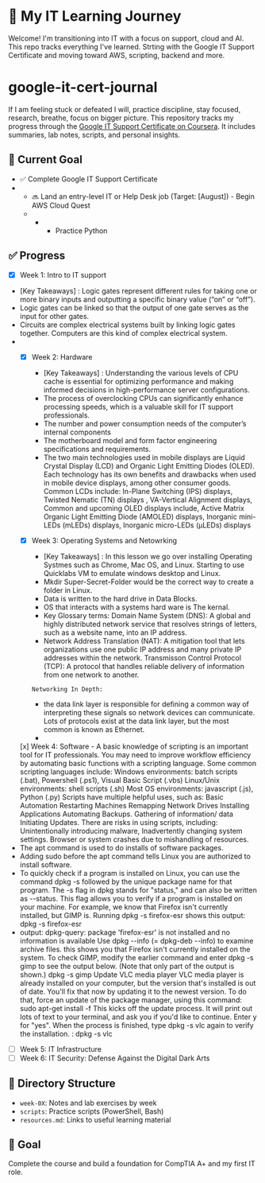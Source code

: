 # 👋 My IT Learning Journey
Welcome! I'm transitioning into IT with a focus on support, cloud and AI. This repo tracks everything I've learned. Strting with the Google IT Support Certificate and moving toward AWS, scripting, backend and more.
# google-it-cert-journal #
If I am feeling stuck or defeated I will, practice discipline, stay focused, research, breathe, focus on bigger picture. 
This repository tracks my progress through the [Google IT Support Certificate on Coursera](https://www.coursera.org/professional-certificates/google-it-support). It includes summaries, lab notes, scripts, and personal insights.


## 🎯 Current Goal
- ✅ Complete Google IT Support Certificate
- - 🔜 Land an entry-level IT or Help Desk job (Target: [August]) - Begin AWS Cloud Quest
  - - - Practice Python

## ✅ Progress
- [x] Week 1: Intro to IT support
- [Key Takeaways] : Logic gates represent different rules for taking one or more binary inputs and outputting a specific binary value (“on” or “off”).
- Logic gates can be linked so that the output of one gate serves as the input for other gates.
- Circuits are complex electrical systems built by linking logic gates together. Computers are this kind of complex electrical system.
-
  - [x] Week 2: Hardware
       - [Key Takeaways] : Understanding the various levels of CPU cache is essential for optimizing performance and making informed decisions in high-performance server configurations.
       - The process of overclocking CPUs can significantly enhance processing speeds, which is a valuable skill for IT support professionals.
       - The number and power consumption needs of the computer’s internal components
       - The motherboard model and form factor engineering specifications and requirements.
       - The two main technologies used in mobile displays are Liquid Crystal Display (LCD) and Organic Light Emitting Diodes (OLED). Each technology has its own benefits and drawbacks when used in mobile device displays, among other consumer goods. 
Common LCDs include:
In-Plane Switching (IPS) displays, Twisted Nematic (TN) displays , VA-Vertical Alignment displays, Common and upcoming OLED displays include, Active Matrix Organic Light Emitting Diode (AMOLED) displays, Inorganic mini-LEDs (mLEDs) displays, Inorganic micro-LEDs (μLEDs) displays
  
  
  - [x] Week 3: Operating Systems and Netowrking
      - [Key Takeaways] : In this lesson we go over installing Operating Systmes such as Chrome, Mac OS, and Linux. Starting to use Quicklabs VM to emulate windows desktop and Linux.
      - Mkdir Super-Secret-Folder would be the correct way to create a folder in Linux.
      - Data is written to the hard drive in Data Blocks.
      - OS that interacts with a systems hard ware is The kernal.
      - Key Glossary terms: Domain Name System (DNS): A global and highly distributed network service that resolves strings of letters, such as a website name, into an IP address.
      -  Network Address Translation (NAT): A mitigation tool that lets organizations use one public IP address and many private IP addresses within the network.
      Transmisson Control Protocol (TCP): A protocol that handles reliable delivery of information from one network to another.


        Networking In Depth:
       - the data link layer is responsible for defining a common way of interpreting these signals so network devices can communicate. Lots of protocols exist at the data link layer, but the most common is known as Ethernet.
       - 


      
   
   [x] Week 4: Software
      - A basic knowledge of scripting is an important tool for IT professionals. You may need to improve workflow efficiency by automating basic functions with a scripting language. Some common scripting languages include: Windows environments: batch scripts (.bat), Powershell (.ps1), Visual Basic Script (.vbs)
Linux/Unix environments: shell scripts (.sh)
Most OS environments: javascript (.js), Python (.py)
Scripts have multiple helpful uses, such as: Basic Automation Restarting Machines Remapping Network Drives Installing Applications Automating Backups. Gathering of information/ data Initiating Updates. There are risks in using scripts, including: Unintentionally introducing malware, Inadvertently changing system settings. Browser or system crashes due to mishandling of resources.
 - The apt command is used to do installs of software packages.
-  Adding sudo before the apt command tells Linux you are authorized to install software.
-  To quickly check if a program is installed on Linux, you can use the command dpkg -s followed by the unique package name for that program. The -s flag in dpkg stands for "status," and can also be written as --status. This flag allows you to verify if a program is installed on your machine. For example, we know that Firefox isn't currently installed, but GIMP is. Running dpkg -s firefox-esr shows this output: dpkg -s firefox-esr
-  output: dpkg-query: package 'firefox-esr' is not installed and no information is available
Use dpkg --info (= dpkg-deb --info) to examine archive files. this shows you that Firefox isn't currently installed on the system. To check GIMP, modify the earlier command and enter dpkg -s gimp to see the output below. (Note that only part of the output is shown.) dpkg -s gimp
Update VLC media player
VLC media player is already installed on your computer, but the version that's installed is out of date. You'll fix that now by updating it to the newest version. To do that, force an update of the package manager, using this command: sudo apt-get install -f
This kicks off the update process. It will print out lots of text to your terminal, and ask you if you'd like to continue. Enter y for "yes". When the process is finished, type dpkg -s vlc again to verify the installation. : dpkg -s vlc





  
- [ ] Week 5: IT Infrastructure
- [ ] Week 6: IT Security: Defense Against the Digital Dark Arts 

## 📁 Directory Structure
- `week-0X`: Notes and lab exercises by week
- `scripts`: Practice scripts (PowerShell, Bash)
- `resources.md`: Links to useful learning material

## 🧠 Goal
Complete the course and build a foundation for CompTIA A+ and my first IT role.

